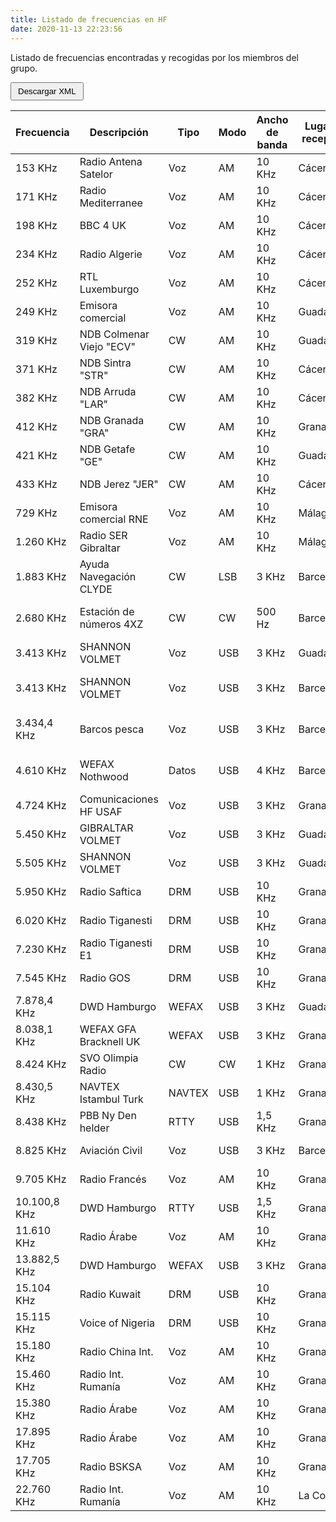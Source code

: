 ```yaml
---
title: Listado de frecuencias en HF
date: 2020-11-13 22:23:56
---
```


<script src="jquery-3.5.0.min.js"></script>
<script src="freq_download.js"></script>

Listado de frecuencias encontradas y recogidas por los miembros del grupo.

<button type="button" id="download_button" style="padding: 5px 10px;">Descargar XML</button>

| Frecuencia   | Descripción              | Tipo   | Modo | Ancho de banda | Lugar de recepción | Receptor      | Antena  |
|--------------|--------------------------|--------|------|----------------|--------------------|---------------|---------|
| 153 KHz      | Radio Antena Satelor     | Voz    | AM   | 10 KHz         | Cáceres            | AIRSPY HF+    | YouLoop |
| 171 KHz      | Radio Mediterranee       | Voz    | AM   | 10 KHz         | Cáceres            | AIRSPY HF+    | YouLoop |
| 198 KHz      | BBC 4 UK                 | Voz    | AM   | 10 KHz         | Cáceres            | AIRSPY HF+    | YouLoop |
| 234 KHz      | Radio Algerie            | Voz    | AM   | 10 KHz         | Cáceres            | AIRSPY HF+    | YouLoop |
| 252 KHz      | RTL Luxemburgo           | Voz    | AM   | 10 KHz         | Cáceres            | AIRSPY HF+    | YouLoop |
| 249 KHz      | Emisora comercial        | Voz    | AM   | 10 KHz         | Guadalajara        | RTL-SDR V3    | YouLoop |
| 319 KHz      | NDB Colmenar Viejo "ECV" | CW     | AM   | 10 KHz         | Guadalajara        | RTL-SDR V3    | YouLoop |
| 371 KHz      | NDB Sintra "STR"         | CW     | AM   | 10 KHz         | Cáceres            | AIRSPY HF+    | YouLoop |
| 382 KHz      | NDB Arruda "LAR"         | CW     | AM   | 10 KHz         | Cáceres            | AIRSPY HF+    | YouLoop |
| 412 KHz      | NDB Granada "GRA"        | CW     | AM   | 10 KHz         | Granada            | AIRSPY HF+    | YouLoop |
| 421 KHz      | NDB Getafe "GE"          | CW     | AM   | 10 KHz         | Guadalajara        | RTL-SDR V3    | YouLoop |
| 433 KHz      | NDB Jerez "JER"          | CW     | AM   | 10 KHz         | Cáceres            | AIRSPY HF+    | YouLoop |
| 729 KHz      | Emisora comercial RNE    | Voz    | AM   | 10 KHz         | Málaga             | RTL-SDR V3    | YouLoop |
| 1.260 KHz    | Radio SER Gibraltar      | Voz    | AM   | 10 KHz         | Málaga             | RTL-SDR V3    | YouLoop |
| 1.883 KHz    | Ayuda Navegación CLYDE   | CW     | LSB  | 3 KHz          | Barcelona          | Yaesu FT-2000 | Long Wire 42M |
| 2.680 KHz    | Estación de números 4XZ  | CW     | CW   | 500 Hz         | Barcelona          | Yaesu FT-2000 | Long Wire 42M |
| 3.413 KHz    | SHANNON VOLMET           | Voz    | USB  | 3 KHz          | Guadalajara        | RTL-SDR V3    | Loop 65cm |
| 3.413 KHz    | SHANNON VOLMET           | Voz    | USB  | 3 KHz          | Barcelona          | Yaesu FT-2000 | Long Wire 42M |
| 3.434,4 KHz  | Barcos pesca             | Voz    | USB  | 3 KHz          | Barcelona          | Yaesu FT-2000 | Long Wire 42M |
| 4.610 KHz    | WEFAX Nothwood           | Datos  | USB  | 4 KHz          | Barcelona          | Yaesu FT-2000 | Long Wire 42M |
| 4.724 KHz    | Comunicaciones HF USAF   | Voz    | USB  | 3 KHz          | Granada            | AIRSPY HF+    | YouLoop |
| 5.450 KHz    | GIBRALTAR VOLMET         | Voz    | USB  | 3 KHz          | Guadalajara        | RTL-SDR V3    | Loop 65cm |
| 5.505 KHz    | SHANNON VOLMET           | Voz    | USB  | 3 KHz          | Guadalajara        | RTL-SDR V3    | Loop 65cm |
| 5.950 KHz    | Radio Saftica            | DRM    | USB  | 10 KHz         | Granada            | AIRSPY HF+    | Turnstile |
| 6.020 KHz    | Radio Tiganesti          | DRM    | USB  | 10 KHz         | Granada            | AIRSPY HF+    | Turnstile |
| 7.230 KHz    | Radio Tiganesti E1       | DRM    | USB  | 10 KHz         | Granada            | AIRSPY HF+    | Turnstile |
| 7.545 KHz    | Radio GOS                | DRM    | USB  | 10 KHz         | Granada            | AIRSPY HF+    | Turnstile |
| 7.878,4 KHz  | DWD Hamburgo             | WEFAX  | USB  | 3 KHz          | Guadalajara        | RTL-SDR V3    | Loop 65cm |
| 8.038,1 KHz  | WEFAX GFA Bracknell UK   | WEFAX  | USB  | 3 KHz          | Granada            | AIRSPY HF+    | YouLoop |
| 8.424 KHz    | SVO Olimpia Radio        | CW     | CW   | 1 KHz          | Granada            | AIRSPY HF+    | YouLoop |
| 8.430,5 KHz  | NAVTEX Istambul Turk     | NAVTEX | USB  | 1 KHz          | Granada            | AIRSPY HF+    | YouLoop |
| 8.438 KHz    | PBB Ny Den helder        | RTTY   | USB  | 1,5 KHz        | Granada            | AIRSPY HF+    | YouLoop |
| 8.825 KHz    | Aviación Civil           | Voz    | USB  | 3 KHz          | Barcelona          | Yaesu FT-2000 | Cushcraft R8 |
| 9.705 KHz    | Radio Francés            | Voz    | AM   | 10 KHz         | Granada            | AIRSPY HF+    | YouLoop |
| 10.100,8 KHz | DWD Hamburgo             | RTTY   | USB  | 1,5 KHz        | Granada            | AIRSPY HF+    | YouLoop |
| 11.610 KHz   | Radio Árabe              | Voz    | AM   | 10 KHz         | Granada            | AIRSPY HF+    | YouLoop |
| 13.882,5 KHz | DWD Hamburgo             | WEFAX  | USB  | 3 KHz          | Granada            | AIRSPY HF+    | Turnstile |
| 15.104 KHz   | Radio Kuwait             | DRM    | USB  | 10 KHz         | Granada            | AIRSPY HF+    | YouLoop |
| 15.115 KHz   | Voice of Nigeria         | DRM    | USB  | 10 KHz         | Granada            | AIRSPY HF+    | YouLoop |
| 15.180 KHz   | Radio China Int.         | Voz    | AM   | 10 KHz         | Granada            | AIRSPY HF+    | YouLoop |
| 15.460 KHz   | Radio Int. Rumanía       | Voz    | AM   | 10 KHz         | Granada            | AIRSPY HF+    | YouLoop |
| 15.380 KHz   | Radio Árabe              | Voz    | AM   | 10 KHz         | Granada            | AIRSPY HF+    | YouLoop |
| 17.895 KHz   | Radio Árabe              | Voz    | AM   | 10 KHz         | Granada            | AIRSPY HF+    | YouLoop |
| 17.705 KHz   | Radio BSKSA              | Voz    | AM   | 10 KHz         | Granada            | AIRSPY HF+    | YouLoop |
| 22.760 KHz   | Radio Int. Rumanía       | Voz    | AM   | 10 KHz         | La Coruña          | RTL-SDR V3    | Turnstile |
